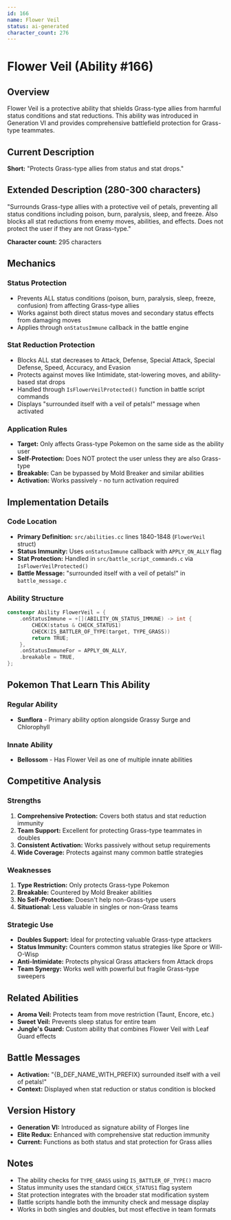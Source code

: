 ```yaml
---
id: 166
name: Flower Veil
status: ai-generated
character_count: 276
---
```


# Flower Veil (Ability #166)

## Overview
Flower Veil is a protective ability that shields Grass-type allies from harmful status conditions and stat reductions. This ability was introduced in Generation VI and provides comprehensive battlefield protection for Grass-type teammates.

## Current Description
**Short:** "Protects Grass-type allies from status and stat drops."

## Extended Description (280-300 characters)
"Surrounds Grass-type allies with a protective veil of petals, preventing all status conditions including poison, burn, paralysis, sleep, and freeze. Also blocks all stat reductions from enemy moves, abilities, and effects. Does not protect the user if they are not Grass-type."

**Character count:** 295 characters

## Mechanics

### Status Protection
- Prevents ALL status conditions (poison, burn, paralysis, sleep, freeze, confusion) from affecting Grass-type allies
- Works against both direct status moves and secondary status effects from damaging moves
- Applies through `onStatusImmune` callback in the battle engine

### Stat Reduction Protection  
- Blocks ALL stat decreases to Attack, Defense, Special Attack, Special Defense, Speed, Accuracy, and Evasion
- Protects against moves like Intimidate, stat-lowering moves, and ability-based stat drops
- Handled through `IsFlowerVeilProtected()` function in battle script commands
- Displays "surrounded itself with a veil of petals!" message when activated

### Application Rules
- **Target:** Only affects Grass-type Pokemon on the same side as the ability user
- **Self-Protection:** Does NOT protect the user unless they are also Grass-type
- **Breakable:** Can be bypassed by Mold Breaker and similar abilities
- **Activation:** Works passively - no turn activation required

## Implementation Details

### Code Location
- **Primary Definition:** `src/abilities.cc` lines 1840-1848 (`FlowerVeil` struct)
- **Status Immunity:** Uses `onStatusImmune` callback with `APPLY_ON_ALLY` flag
- **Stat Protection:** Handled in `src/battle_script_commands.c` via `IsFlowerVeilProtected()`
- **Battle Message:** "surrounded itself with a veil of petals!" in `battle_message.c`

### Ability Structure
```cpp
constexpr Ability FlowerVeil = {
    .onStatusImmune = +[](ABILITY_ON_STATUS_IMMUNE) -> int {
        CHECK(status & CHECK_STATUS1)
        CHECK(IS_BATTLER_OF_TYPE(target, TYPE_GRASS))
        return TRUE;
    },
    .onStatusImmuneFor = APPLY_ON_ALLY,
    .breakable = TRUE,
};
```

## Pokemon That Learn This Ability

### Regular Ability
- **Sunflora** - Primary ability option alongside Grassy Surge and Chlorophyll

### Innate Ability
- **Bellossom** - Has Flower Veil as one of multiple innate abilities

## Competitive Analysis

### Strengths
1. **Comprehensive Protection:** Covers both status and stat reduction immunity
2. **Team Support:** Excellent for protecting Grass-type teammates in doubles
3. **Consistent Activation:** Works passively without setup requirements
4. **Wide Coverage:** Protects against many common battle strategies

### Weaknesses
1. **Type Restriction:** Only protects Grass-type Pokemon
2. **Breakable:** Countered by Mold Breaker abilities
3. **No Self-Protection:** Doesn't help non-Grass-type users
4. **Situational:** Less valuable in singles or non-Grass teams

### Strategic Use
- **Doubles Support:** Ideal for protecting valuable Grass-type attackers
- **Status Immunity:** Counters common status strategies like Spore or Will-O-Wisp
- **Anti-Intimidate:** Protects physical Grass attackers from Attack drops
- **Team Synergy:** Works well with powerful but fragile Grass-type sweepers

## Related Abilities
- **Aroma Veil:** Protects team from move restriction (Taunt, Encore, etc.)
- **Sweet Veil:** Prevents sleep status for entire team
- **Jungle's Guard:** Custom ability that combines Flower Veil with Leaf Guard effects

## Battle Messages
- **Activation:** "{B_DEF_NAME_WITH_PREFIX} surrounded itself with a veil of petals!"
- **Context:** Displayed when stat reduction or status condition is blocked

## Version History
- **Generation VI:** Introduced as signature ability of Florges line
- **Elite Redux:** Enhanced with comprehensive stat reduction immunity
- **Current:** Functions as both status and stat protection for Grass allies

## Notes
- The ability checks for `TYPE_GRASS` using `IS_BATTLER_OF_TYPE()` macro
- Status immunity uses the standard `CHECK_STATUS1` flag system
- Stat protection integrates with the broader stat modification system
- Battle scripts handle both the immunity check and message display
- Works in both singles and doubles, but most effective in team formats